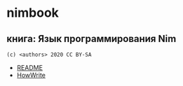 #  nimbook
## книга: Язык программирования Nim

```
(c) <authors> 2020 CC BY-SA
```

* [README](README.md)
* [HowWrite](HowWrite.md)
